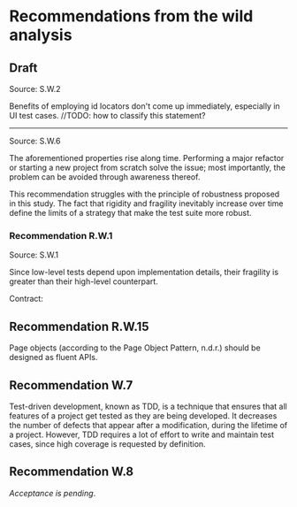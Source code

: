 # Recommendations from the wild analysis



## Draft

Source: S.W.2

Benefits of employing id locators don't come up immediately, especially in UI test cases. //TODO: how to classify this statement?

---

Source: S.W.6

The aforementioned properties rise along time. Performing a major refactor or starting a new project from scratch solve the issue; most importantly, the problem can be avoided through awareness thereof.

This recommendation struggles with the principle of robustness proposed in this study. The fact that rigidity and fragility inevitably increase over time define the limits of a strategy that make the test suite more robust.

### Recommendation R.W.1

Source: S.W.1

Since low-level tests depend upon implementation details, their fragility is greater than their high-level counterpart.

Contract: 



## Recommendation R.W.15

Page objects (according to the Page Object Pattern, n.d.r.) should be designed as fluent APIs.

## Recommendation W.7

Test-driven development, known as TDD, is a technique that ensures that all features of a project get tested as they are being developed.
It decreases the number of defects that appear after a modification, during the lifetime of a project. However, TDD requires a lot of effort to write and maintain test cases, since high coverage is requested by definition.

## Recommendation W.8

*Acceptance is pending*.